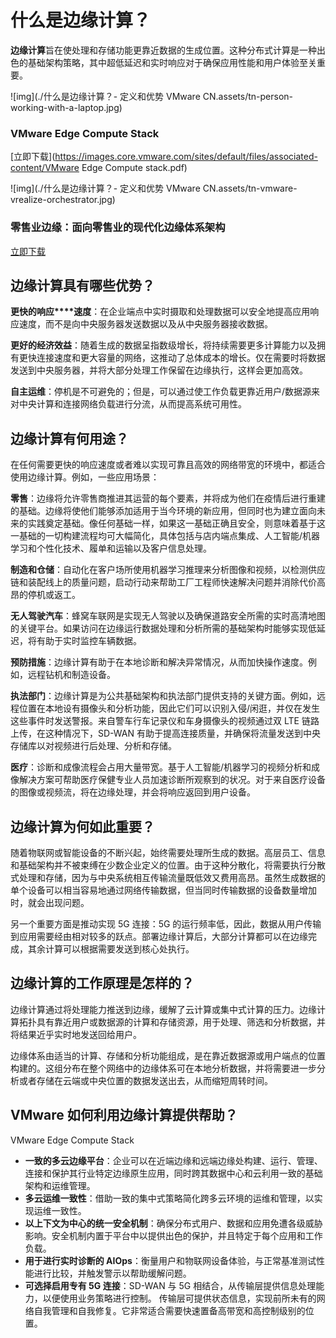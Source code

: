 # 什么是边缘计算？

**边缘计算**旨在使处理和存储功能更靠近数据的生成位置。这种分布式计算是一种出色的基础架构策略，其中超低延迟和实时响应对于确保应用性能和用户体验至关重要。



![img](./什么是边缘计算？- 定义和优势  VMware  CN.assets/tn-person-working-with-a-laptop.jpg)

### VMware Edge Compute Stack

[立即下载](https://images.core.vmware.com/sites/default/files/associated-content/VMware Edge Compute stack.pdf)

![img](./什么是边缘计算？- 定义和优势  VMware  CN.assets/tn-vmware-vrealize-orchestrator.jpg)

### 零售业边缘：面向零售业的现代化边缘体系架构

[立即下载](https://sase.vmware.com/content/dam/digitalmarketing/vmware-sase/pdfs/sdwan-1005-Retail-Edge-Architecture-Dell-wp-1121.pdf)

## 边缘计算具有哪些优势？

**更快的响应****速度**：在企业端点中实时摄取和处理数据可以安全地提高应用响应速度，而不是向中央服务器发送数据以及从中央服务器接收数据。


**更好的经济效益**：随着生成的数据呈指数级增长，将持续需要更多计算能力以及拥有更快连接速度和更大容量的网络，这推动了总体成本的增长。仅在需要时将数据发送到中央服务器，并将大部分处理工作保留在边缘执行，这样会更加高效。


**自主运维**：停机是不可避免的；但是，可以通过使工作负载更靠近用户/数据源来对中央计算和连接网络负载进行分流，从而提高系统可用性。



## 边缘计算有何用途？


在任何需要更快的响应速度或者难以实现可靠且高效的网络带宽的环境中，都适合使用边缘计算。例如，一些应用场景：

**零售**：边缘将允许零售商推进其运营的每个要素，并将成为他们在疫情后进行重建的基础。边缘将使他们能够添加适用于当今环境的新应用，但同时也为建立面向未来的实践奠定基础。像任何基础一样，如果这一基础正确且安全，则意味着基于这一基础的一切构建流程均可大幅简化，具体包括与店内端点集成、人工智能/机器学习和个性化技术、履单和运输以及客户信息处理。

**制造和仓储**：自动化在客户场所使用机器学习推理来分析图像和视频，以检测供应链和装配线上的质量问题，启动行动来帮助工厂工程师快速解决问题并消除代价高昂的停机或返工。

**无人驾驶汽车**：蜂窝车联网是实现无人驾驶以及确保道路安全所需的实时高清地图的关键平台。如果访问在边缘运行数据处理和分析所需的基础架构时能够实现低延迟，将有助于实时监控车辆数据。

**预防措施**：边缘计算有助于在本地诊断和解决异常情况，从而加快操作速度。例如，远程钻机和制造设备。

**执法部门**：边缘计算是为公共基础架构和执法部门提供支持的关键方面。例如，远程位置在本地设有摄像头和分析功能，因此它们可以识别入侵/闲逛，并仅在发生这些事件时发送警报。来自警车行车记录仪和车身摄像头的视频通过双 LTE 链路上传，在这种情况下，SD-WAN 有助于提高连接质量，并确保将流量发送到中央存储库以对视频进行后处理、分析和存储。

**医疗**：诊断和成像流程会占用大量带宽。基于人工智能/机器学习的视频分析和成像解决方案可帮助医疗保健专业人员加速诊断所观察到的状况。对于来自医疗设备的图像或视频流，将在边缘处理，并会将响应返回到用户设备。



## 边缘计算为何如此重要？

随着物联网或智能设备的不断兴起，始终需要处理所生成的数据。高层员工、信息和基础架构并不被束缚在少数企业定义的位置。由于这种分散化，将需要执行分散式处理和存储，因为与中央系统相互传输流量既低效又费用高昂。虽然生成数据的单个设备可以相当容易地通过网络传输数据，但当同时传输数据的设备数量增加时，就会出现问题。

另一个重要方面是推动实现 5G 连接：5G 的运行频率低，因此，数据从用户传输到应用需要经由相对较多的跃点。部署边缘计算后，大部分计算都可以在边缘完成，其余计算可以根据需要发送到核心处执行。

## 边缘计算的工作原理是怎样的？

边缘计算通过将处理能力推送到边缘，缓解了云计算或集中式计算的压力。边缘计算拓扑具有靠近用户或数据源的计算和存储资源，用于处理、筛选和分析数据，并将结果近乎实时地发送回给用户。

边缘体系由适当的计算、存储和分析功能组成，是在靠近数据源或用户端点的位置构建的。这组分布在整个网络中的边缘体系可在本地分析数据，并将需要进一步分析或者存储在云端或中央位置的数据发送出去，从而缩短周转时间。

## VMware 如何利用边缘计算提供帮助？

VMware Edge Compute Stack

- **一致的多云边缘平台**：企业可以在近端边缘和远端边缘处构建、运行、管理、连接和保护其行业特定边缘原生应用，同时跨其数据中心和云利用一致的基础架构和运维管理。
- **多云运维一致性**：借助一致的集中式策略简化跨多云环境的运维和管理，以实现运维一致性。
- **以上下文为中心的统一安全机制**：确保分布式用户、数据和应用免遭各级威胁影响。安全机制内置于平台中以提供出色的保护，并且特定于每个应用和工作负载。
- **用于进行实时诊断的 AIOps**：衡量用户和物联网设备体验，与正常基准测试性能进行比较，并触发警示以帮助缓解问题。
- **可选择启用专有 5G 连接**：SD-WAN 与 5G 相结合，从传输层提供信息处理能力，以便使用业务策略进行控制。 传输层可提供状态信息，实现前所未有的网络自我管理和自我修复。它非常适合需要快速置备高带宽和高控制级别的位置。
